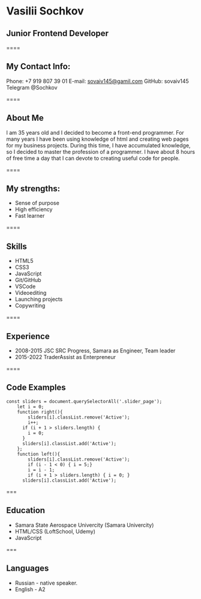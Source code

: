 # Vasilii Sochkov
## Junior Frontend Developer

====

## My Contact Info:
Phone: +7 919 807 39 01
E-mail: sovaiv145@gamil.com
GitHub: sovaiv145
Telegram @Sochkov

====

## About Me
I am 35 years old and I decided to become a front-end programmer. For many years I have been using knowledge of html and creating web pages for my business projects. During this time, I have accumulated knowledge, so I decided to master the profession of a programmer. I have about 8 hours of free time a day that I can devote to creating useful code for people.

====

## My strengths:
* Sense of purpose
* High efficiency
* Fast learner

====

## Skills

* HTML5
* CSS3
* JavaScript
* Git/GitHub
* VSCode
* Videoediting
* Launching projects
* Copywriting

====

## Experience
* 2008-2015 JSC SRC Progress, Samara as Engineer, Team leader
* 2015-2022 TraderAssist as Enterpreneur

====

## Code Examples

```
const sliders = document.querySelectorAll('.slider_page');
    let i = 0;
    function right(){
        sliders[i].classList.remove('Active');
        i++;
      if (i + 1 > sliders.length) {
        i = 0;
      }
      sliders[i].classList.add('Active');
    };
    function left(){
        sliders[i].classList.remove('Active');
        if (i - 1 < 0) { i = 5;}
        i = i - 1;
        if (i + 1 > sliders.length) { i = 0; }
      sliders[i].classList.add('Active');
```

===

## Education
* Samara State Aerospace Univercity (Samara Univercity)
* HTML/CSS (LoftSchool, Udemy)
* JavaScript

===

## Languages
* Russian - native speaker.
* English - A2